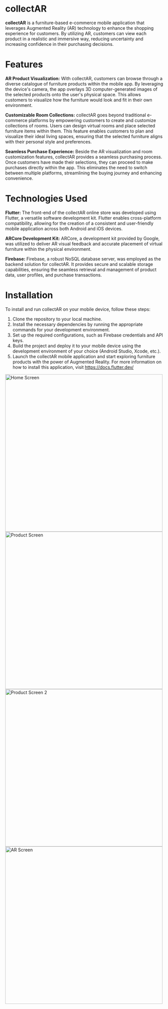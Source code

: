 # collectAR

**collectAR** is a furniture-based e-commerce mobile application that leverages Augmented Reality (AR) technology to enhance the shopping experience for customers. By utilizing AR, customers can view each product in a realistic and immersive way, reducing uncertainty and increasing confidence in their purchasing decisions.

# Features
**AR Product Visualization:** With collectAR, customers can browse through a diverse catalogue of furniture products within the mobile app. By leveraging the device's camera, the app overlays 3D computer-generated images of the selected products onto the user's physical space. This allows customers to visualize how the furniture would look and fit in their own environment.

**Customizable Room Collections:** collectAR goes beyond traditional e-commerce platforms by empowering customers to create and customize collections of rooms. Users can design virtual rooms and place selected furniture items within them. This feature enables customers to plan and visualize their ideal living spaces, ensuring that the selected furniture aligns with their personal style and preferences.

**Seamless Purchase Experience:** Beside the AR visualization and room customization features, collectAR provides a seamless purchasing process. Once customers have made their selections, they can proceed to make purchases directly within the app. This eliminates the need to switch between multiple platforms, streamlining the buying journey and enhancing convenience.

# Technologies Used
**Flutter:** The front-end of the collectAR online store was developed using Flutter, a versatile software development kit. Flutter enables cross-platform compatibility, allowing for the creation of a consistent and user-friendly mobile application across both Android and iOS devices.

**ARCore Development Kit:** ARCore, a development kit provided by Google, was utilized to deliver AR visual feedback and accurate placement of virtual furniture within the physical environment.

**Firebase:** Firebase, a robust NoSQL database server, was employed as the backend solution for collectAR. It provides secure and scalable storage capabilities, ensuring the seamless retrieval and management of product data, user profiles, and purchase transactions.

# Installation
To install and run collectAR on your mobile device, follow these steps:

1. Clone the repository to your local machine.
2. Install the necessary dependencies by running the appropriate commands for your development environment.
3. Set up the required configurations, such as Firebase credentials and API keys.
4. Build the project and deploy it to your mobile device using the development environment of your choice (Android Studio, Xcode, etc.).
5. Launch the collectAR mobile application and start exploring furniture products with the power of Augmented Reality.
For more information on how to install this application, visit https://docs.flutter.dev/

<img width="500" alt="Home Screen" src="https://github.com/wadjei-01/collectAR/assets/101362617/d24d2a25-9f81-458a-bcaf-b6d470301c23">
<img width="500" alt="Product Screen" src="https://github.com/wadjei-01/collectAR/assets/101362617/2dcb431c-0c32-4b2c-bcd2-6c78b8fd15b0">
<img width="500" alt="Product Screen 2" src="https://github.com/wadjei-01/collectAR/assets/101362617/b2e861ff-192c-4541-828d-52aa8cc2e2a6">
<img width="500" alt="AR Screen" src="https://github.com/wadjei-01/collectAR/assets/101362617/1ccd7df5-2453-466d-ac4a-8fb6e4542ec7">











